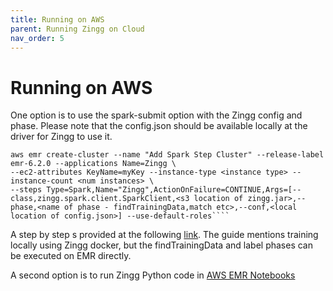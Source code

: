 ```yaml
---
title: Running on AWS
parent: Running Zingg on Cloud
nav_order: 5
---
```


# Running on AWS

One option is to use the spark-submit option with the Zingg config and phase. Please note that the config.json should be available locally at the driver for Zingg to use it.&#x20;

`````
aws emr create-cluster --name "Add Spark Step Cluster" --release-label emr-6.2.0 --applications Name=Zingg \
--ec2-attributes KeyName=myKey --instance-type <instance type> --instance-count <num instances> \
--steps Type=Spark,Name="Zingg",ActionOnFailure=CONTINUE,Args=[--class,zingg.spark.client.SparkClient,<s3 location of zingg.jar>,--phase,<name of phase - findTrainingData,match etc>,--conf,<local location of config.json>] --use-default-roles````
`````

A step by step s provided at the following [link](https://blog.infostrux.com/identity-resolution-with-zingg-ai-snowflake-and-aws-emr-for-the-canadian-football-league-22cf0850ab53). The guide mentions training locally using Zingg docker, but the findTrainingData and label phases can be executed on EMR directly.&#x20;



A second option is to run Zingg Python code in [AWS EMR Notebooks](https://aws.amazon.com/emr/features/notebooks/)
